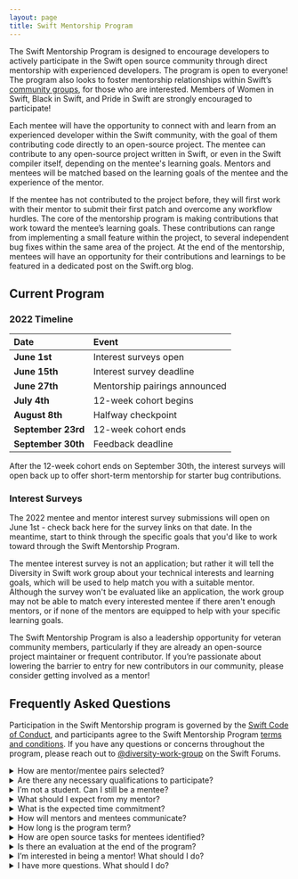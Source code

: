 ```yaml
---
layout: page
title: Swift Mentorship Program
---
```


The Swift Mentorship Program is designed to encourage developers to actively participate in the Swift open source community through direct mentorship with experienced developers. The program is open to everyone! The program also looks to foster mentorship relationships within Swift’s [community groups](/diversity/#community-groups), for those who are interested. Members of Women in Swift, Black in Swift, and Pride in Swift are strongly encouraged to participate!

Each mentee will have the opportunity to connect with and learn from an experienced developer within the Swift community, with the goal of them contributing code directly to an open-source project. The mentee can contribute to any open-source project written in Swift, or even in the Swift compiler itself, depending on the mentee's learning goals. Mentors and mentees will be matched based on the learning goals of the mentee and the experience of the mentor.

If the mentee has not contributed to the project before, they will first work with their mentor to submit their first patch and overcome any workflow hurdles. The core of the mentorship program is making contributions that work toward the mentee’s learning goals. These contributions can range from implementing a small feature within the project, to several independent bug fixes within the same area of the project. At the end of the mentorship, mentees will have an opportunity for their contributions and learnings to be featured in a dedicated post on the Swift.org blog.

## Current Program

### 2022 Timeline

| Date               | Event                          |
|:-------------------|:-------------------------------|
| **June 1st**       |  Interest surveys open         |
| **June 15th**      |  Interest survey deadline      |
| **June 27th**      |  Mentorship pairings announced |
| **July 4th**       |  12-week cohort begins         |
| **August 8th**     |  Halfway checkpoint            |
| **September 23rd** |  12-week cohort ends           |
| **September 30th** |  Feedback deadline             |

After the 12-week cohort ends on September 30th, the interest surveys will open back up to offer short-term mentorship for starter bug contributions.

### Interest Surveys

The 2022 mentee and mentor interest survey submissions will open on June 1st - check back here for the survey links on that date. In the meantime, start to think through the specific goals that you'd like to work toward through the Swift Mentorship Program.

The mentee interest survey is not an application; but rather it will tell the Diversity in Swift work group about your technical interests and learning goals, which will be used to help match you with a suitable mentor. Although the survey won't be evaluated like an application, the work group may not be able to match every interested mentee if there aren't enough mentors, or if none of the mentors are equipped to help with your specific learning goals.

The Swift Mentorship Program is also a leadership opportunity for veteran community members, particularly if they are already an open-source project maintainer or frequent contributor. If you’re passionate about lowering the barrier to entry for new contributors in our community, please consider getting involved as a mentor!

## Frequently Asked Questions

Participation in the Swift Mentorship program is governed by the [Swift Code of Conduct](/code-of-conduct), and participants agree to the Swift Mentorship Program [terms and conditions](/mentorship-tos/). If you have any questions or concerns throughout the program, please reach out to [@diversity-work-group](https://forums.swift.org/new-message?groupname=diversity-work-group) on the Swift Forums.

<details class="download">
  <summary>How are mentor/mentee pairs selected?</summary>

Mentors and mentees will each fill out an interest survey. The survey is not an application, but rather it tells the Diversity in Swift work group about the participant’s interests, experience, learning goals, and more, which will be used to help the work group match mentor-mentee pairs. The interest surveys have a parallel set of questions to help evaluate whether the mentor has suitable experience to help the mentee with their learning goals. For example, the mentee questionnaire asks the mentee which specific skills/topics they are interested in working on, and the mentor questionnaire asks which specific skills/topics the mentor has experience with and can help a mentee learn about. A potential mentee will not be matched with a mentor if there are not enough mentors, or if there is not a suitable mentor to help them with their learning goals.
</details>

<details class="download">
  <summary>Are there any necessary qualifications to participate?</summary>

There are no necessary qualifications for mentees — the mentorship program is open to anybody 18 years and older who is willing to learn about Swift! Since this program is designed to encourage and help diverse developers overcome barriers and actively participate in the Swift community, the Diversity in Swift work group strongly encourages members of Women in Swift and Black in Swift to participate.
Mentors must be members of the Swift community (e.g., iOS developers, Swift compiler contributors, etc). Prior experience with mentorship is a plus, but not required.
</details>

<details class="download">
  <summary>I’m not a student. Can I still be a mentee?</summary>

Yes! This mentorship program is not limited to students.
</details>

<details class="download">
  <summary>What should I expect from my mentor?</summary>

You can expect your mentor to help guide you as you make contributions to an open source project, provide constructive feedback on your work, share their own experiences, and help you navigate the Swift community! You should not expect your mentor to make sure your contributions are accepted or assign work to you. You also should not expect your mentor to directly teach you. Think of your mentor as a teaching assistant rather than a teacher — they may suggest resources to aid your learning, answer questions, and discuss what you’ve learned, but they are not expected to give you a lecture on a technical concept.
</details>

<details class="download">
  <summary>What is the expected time commitment?</summary>

Mentors are expected to meet with their mentees at least 2 hours per month. The mentorship pair can decide how to distribute that time throughout the month. Mentees are expected to spend at least an additional 2 hours per month working on their contributions.
</details>

<details class="download">
  <summary>How will mentors and mentees communicate?</summary>

Most communication is expected to happen asynchronously on the Swift Forums. The mentorship pair may also decide to meet “face to face” via video chat or similar.
</details>

<details class="download">
  <summary>How long is the program term?</summary>

12 weeks.
</details>

<details class="download">
  <summary>How are open source tasks for mentees identified?</summary>

If the mentee does not have any ideas in mind, project maintainers and mentors may identify starter tasks that are suitable for newcomers to the project. For example, the Swift compiler project has issues labeled [StarterBug](https://github.com/apple/swift/issues?q=is%3Aopen+is%3Aissue+label%3AStarterBug). Beyond the initial contribution, mentors or mentees may suggest small “projects” that are implementable given the expected time commitment. Otherwise, every open source project has an endless supply of issues to be fixed! Participants may rely on the issue tracking system for the open source project to identify these tasks.
</details>

<details class="download">
  <summary>Is there an evaluation at the end of the program?</summary>

There is no formal evaluation at the end of the mentorship program. However, there will be an exit survey for all participants. There will also be a post on the Swift.org blog to highlight mentees’ contributions and their learnings.
</details>

<details class="download">
  <summary>I’m interested in being a mentor! What should I do?</summary>

Please reach out to <a href="https://forums.swift.org/new-message?groupname=diversity-work-group">@diversity-work-group</a> on the Swift Forums if you are interested in participating as a mentor.
</details>

<details class="download">
  <summary>I have more questions. What should I do?</summary>

Please reach out to <a href="https://forums.swift.org/new-message?groupname=diversity-work-group">@diversity-work-group</a> on the Swift Forums with any additional questions you have!
</details>
